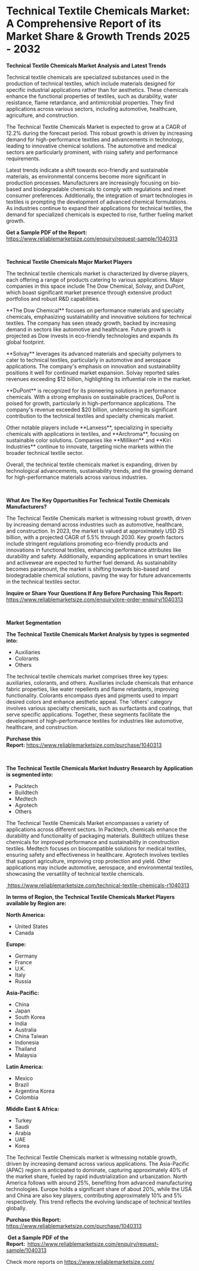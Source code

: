 <p><h1>Technical Textile Chemicals Market: A Comprehensive Report of its Market Share & Growth Trends 2025 - 2032</h1></p><p><strong>Technical Textile Chemicals Market Analysis and Latest Trends</strong></p>
<p><p>Technical textile chemicals are specialized substances used in the production of technical textiles, which include materials designed for specific industrial applications rather than for aesthetics. These chemicals enhance the functional properties of textiles, such as durability, water resistance, flame retardance, and antimicrobial properties. They find applications across various sectors, including automotive, healthcare, agriculture, and construction.</p><p>The Technical Textile Chemicals Market is expected to grow at a CAGR of 12.2% during the forecast period. This robust growth is driven by increasing demand for high-performance textiles and advancements in technology, leading to innovative chemical solutions. The automotive and medical sectors are particularly prominent, with rising safety and performance requirements.</p><p>Latest trends indicate a shift towards eco-friendly and sustainable materials, as environmental concerns become more significant in production processes. Manufacturers are increasingly focusing on bio-based and biodegradable chemicals to comply with regulations and meet consumer preferences. Additionally, the integration of smart technologies in textiles is prompting the development of advanced chemical formulations. As industries continue to expand their applications for technical textiles, the demand for specialized chemicals is expected to rise, further fueling market growth.</p></p>
<p><strong>Get a Sample PDF of the Report:&nbsp;</strong> <a href="https://www.reliablemarketsize.com/enquiry/request-sample/1040313?utm_campaign=1884&utm_medium=2&utm_source=Github&utm_content=ia&utm_term=30012025&utm_id=technical-textile-chemicals">https://www.reliablemarketsize.com/enquiry/request-sample/1040313</a></p>
<p>&nbsp;</p>
<p><strong>Technical Textile Chemicals Major Market Players</strong></p>
<p><p>The technical textile chemicals market is characterized by diverse players, each offering a range of products catering to various applications. Major companies in this space include The Dow Chemical, Solvay, and DuPont, which boast significant market presence through extensive product portfolios and robust R&D capabilities.</p><p>**The Dow Chemical** focuses on performance materials and specialty chemicals, emphasizing sustainability and innovative solutions for technical textiles. The company has seen steady growth, backed by increasing demand in sectors like automotive and healthcare. Future growth is projected as Dow invests in eco-friendly technologies and expands its global footprint.</p><p>**Solvay** leverages its advanced materials and specialty polymers to cater to technical textiles, particularly in automotive and aerospace applications. The company's emphasis on innovation and sustainability positions it well for continued market expansion. Solvay reported sales revenues exceeding $12 billion, highlighting its influential role in the market.</p><p>**DuPont** is recognized for its pioneering solutions in performance chemicals. With a strong emphasis on sustainable practices, DuPont is poised for growth, particularly in high-performance applications. The company's revenue exceeded $20 billion, underscoring its significant contribution to the technical textiles and specialty chemicals market.</p><p>Other notable players include **Lanxess**, specializing in specialty chemicals with applications in textiles, and **Archroma**, focusing on sustainable color solutions. Companies like **Milliken** and **Kiri Industries** continue to innovate, targeting niche markets within the broader technical textile sector.</p><p>Overall, the technical textile chemicals market is expanding, driven by technological advancements, sustainability trends, and the growing demand for high-performance materials across various industries.</p></p>
<p>&nbsp;</p>
<p><strong>What Are The Key Opportunities For Technical Textile Chemicals Manufacturers?</strong></p>
<p><p>The Technical Textile Chemicals market is witnessing robust growth, driven by increasing demand across industries such as automotive, healthcare, and construction. In 2023, the market is valued at approximately USD 25 billion, with a projected CAGR of 5.5% through 2030. Key growth factors include stringent regulations promoting eco-friendly products and innovations in functional textiles, enhancing performance attributes like durability and safety. Additionally, expanding applications in smart textiles and activewear are expected to further fuel demand. As sustainability becomes paramount, the market is shifting towards bio-based and biodegradable chemical solutions, paving the way for future advancements in the technical textiles sector.</p></p>
<p><strong>Inquire or Share Your Questions If Any Before Purchasing This Report:</strong> <a href="https://www.reliablemarketsize.com/enquiry/pre-order-enquiry/1040313?utm_campaign=1884&utm_medium=2&utm_source=Github&utm_content=ia&utm_term=30012025&utm_id=technical-textile-chemicals">https://www.reliablemarketsize.com/enquiry/pre-order-enquiry/1040313</a></p>
<p>&nbsp;</p>
<p><strong>Market Segmentation</strong></p>
<p><strong>The Technical Textile Chemicals Market Analysis by types is segmented into:</strong></p>
<p><ul><li>Auxiliaries</li><li>Colorants</li><li>Others</li></ul></p>
<p><p>The technical textile chemicals market comprises three key types: auxiliaries, colorants, and others. Auxiliaries include chemicals that enhance fabric properties, like water repellents and flame retardants, improving functionality. Colorants encompass dyes and pigments used to impart desired colors and enhance aesthetic appeal. The 'others' category involves various specialty chemicals, such as surfactants and coatings, that serve specific applications. Together, these segments facilitate the development of high-performance textiles for industries like automotive, healthcare, and construction.</p></p>
<p><strong>Purchase this Report:&nbsp;</strong><a href="https://www.reliablemarketsize.com/purchase/1040313?utm_campaign=1884&utm_medium=2&utm_source=Github&utm_content=ia&utm_term=30012025&utm_id=technical-textile-chemicals">https://www.reliablemarketsize.com/purchase/1040313</a></p>
<p>&nbsp;</p>
<p><strong>The Technical Textile Chemicals Market Industry Research by Application is segmented into:</strong></p>
<p><ul><li>Packtech</li><li>Buildtech</li><li>Medtech</li><li>Agrotech</li><li>Others</li></ul></p>
<p><p>The Technical Textile Chemicals Market encompasses a variety of applications across different sectors. In Packtech, chemicals enhance the durability and functionality of packaging materials. Buildtech utilizes these chemicals for improved performance and sustainability in construction textiles. Medtech focuses on biocompatible solutions for medical textiles, ensuring safety and effectiveness in healthcare. Agrotech involves textiles that support agriculture, improving crop protection and yield. Other applications may include automotive, aerospace, and environmental textiles, showcasing the versatility of technical textile chemicals.</p></p>
<p><a href="https://www.reliablemarketsize.com/technical-textile-chemicals-r1040313?utm_campaign=1884&utm_medium=2&utm_source=Github&utm_content=ia&utm_term=30012025&utm_id=technical-textile-chemicals">&nbsp;https://www.reliablemarketsize.com/technical-textile-chemicals-r1040313</a></p>
<p><strong>In terms of Region, the Technical Textile Chemicals Market Players available by Region are:</strong></p>
<p>
    <p> <strong> North America: </strong>
        <ul>
            <li>United States</li>
            <li>Canada</li>
        </ul>
        </p> 
    <p> <strong> Europe: </strong>
        <ul>
            <li>Germany</li>
            <li>France</li>
            <li>U.K.</li>
            <li>Italy</li>
            <li>Russia</li>
        </ul>
        </p> 
    <p> <strong> Asia-Pacific: </strong>
        <ul>
            <li>China</li>
            <li>Japan</li>
            <li>South Korea</li>
            <li>India</li>
            <li>Australia</li>
            <li>China Taiwan</li>
            <li>Indonesia</li>
            <li>Thailand</li>
            <li>Malaysia</li>
        </ul>
        </p> 
    <p> <strong> Latin America: </strong>
        <ul>
            <li>Mexico</li>
            <li>Brazil</li>
            <li>Argentina Korea</li>
            <li>Colombia</li>
        </ul>
        </p> 
    <p> <strong> Middle East & Africa: </strong>
        <ul>
            <li>Turkey</li>
            <li>Saudi</li>
            <li>Arabia</li>
            <li>UAE</li>
            <li>Korea</li>
        </ul>
    </p>
    </p>
<p><p>The Technical Textile Chemicals market is witnessing notable growth, driven by increasing demand across various applications. The Asia-Pacific (APAC) region is anticipated to dominate, capturing approximately 40% of the market share, fueled by rapid industrialization and urbanization. North America follows with around 25%, benefiting from advanced manufacturing technologies. Europe holds a significant share of about 20%, while the USA and China are also key players, contributing approximately 10% and 5% respectively. This trend reflects the evolving landscape of technical textiles globally.</p></p>
<p><strong>Purchase this Report: </strong><a href="https://www.reliablemarketsize.com/purchase/1040313?utm_campaign=1884&utm_medium=2&utm_source=Github&utm_content=ia&utm_term=30012025&utm_id=technical-textile-chemicals">https://www.reliablemarketsize.com/purchase/1040313</a></p>
<p>&nbsp;<strong>Get a Sample PDF of the Report:&nbsp;&nbsp;</strong><a href="https://www.reliablemarketsize.com/enquiry/request-sample/1040313?utm_campaign=1884&utm_medium=2&utm_source=Github&utm_content=ia&utm_term=30012025&utm_id=technical-textile-chemicals">https://www.reliablemarketsize.com/enquiry/request-sample/1040313</a></p>
<p><strong></strong></p>
<p>Check more reports on <a href="https://www.reliablemarketsize.com/?utm_campaign=1884&utm_medium=2&utm_source=Github&utm_content=ia&utm_term=30012025&utm_id=technical-textile-chemicals">https://www.reliablemarketsize.com/</a></p>